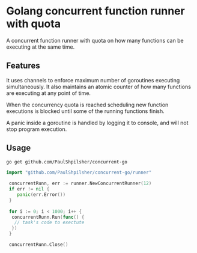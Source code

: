 # Golang concurrent function runner with quota

A concurrent function runner with quota on how many functions can be executing at the same time.

## Features

It uses channels to enforce maximum number of goroutines executing simultaneously. It also maintains an atomic counter of how many functions are executing at any point of time.

When the concurrency quota is reached scheduling new function executions is blocked until some of the running functions finish.

A panic inside a goroutine is handled by logging it to console, and will not stop program execution.

## Usage

```bash
go get github.com/PaulShpilsher/concurrent-go
```

```go
import "github.com/PaulShpilsher/concurrent-go/runner"
```

```go
 concurrentRunn, err := runner.NewConcurrentRunner(12)
 if err != nil {
    panic(err.Error())
 }
 
 for i := 0; i < 1000; i++ {
  concurrentRunn.Run(func() {
   // task's code to exectute
  })
 }

 concurrentRunn.Close()
```
